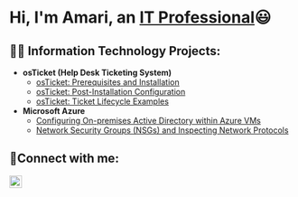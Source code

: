 <h1>Hi, I'm Amari, an <a href="https://linkedin.com/in/AmariP">IT Professional</a>😃</h1>

<h2>👨‍💻 Information Technology Projects:</h2>

- <b>osTicket (Help Desk Ticketing System)</b>
  - [osTicket: Prerequisites and Installation](https://github.com/AmariPetty/osticket-prereqs)
  - [osTicket: Post-Installation Configuration](https://github.com/AmariPetty/post-install-config)
  - [osTicket: Ticket Lifecycle Examples](https://github.com/AmariPetty/ticket-lifecycle)
- <b>Microsoft Azure</b>
  - [Configuring On-premises Active Directory within Azure VMs](https://github.com/AmariPetty/configure-ad)
  - [Network Security Groups (NSGs) and Inspecting Network Protocols](https://github.com/AmariPetty/azure-network-protocols)

<h2>🤳Connect with me:</h2>

[<img align="left" alt="Josh | LinkedIn" width="22px" src="https://cdn.jsdelivr.net/npm/simple-icons@v3/icons/linkedin.svg" />][linkedin]

[linkedin]: https://linkedin.com/in/AmariP
